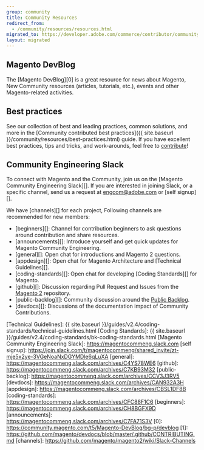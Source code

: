 ```yaml
---
group: community
title: Community Resources
redirect_from:
  - /community/resources/resources.html
migrated_to: https://developer.adobe.com/commerce/contributor/community/
layout: migrated
---
```


## Magento DevBlog

The [Magento DevBlog][0] is a great resource for news about Magento, New Community resources (articles, tutorials, etc.), events and other Magento-related activities.

## Best practices

See our collection of best and leading practices, common solutions, and more in the [Community contributed best practices]({{ site.baseurl }}/community/resources/best-practices.html) guide. If you have excellent best practices, tips and tricks, and work-arounds, feel free to [contribute][]!

## Community Engineering Slack

To connect with Magento and the Community, join us on the [Magento Community Engineering Slack][]. If you are interested in joining Slack, or a specific channel, send us a request at [engcom@adobe.com](mailto:engcom@adobe.com) or [self signup][].

We have [channels][] for each project, Following channels are recommended for new members:

-  [beginners][]: Channel for contribution beginners to ask questions around contribution and share resources.
-  [announcements][]: Introduce yourself and get quick updates for Magento Community Engineering.
-  [general][]: Open chat for introductions and Magento 2 questions.
-  [appdesign][]: Open chat for Magento Architecture and [Technical Guidelines][].
-  [coding-standards][]: Open chat for developing [Coding Standards][] for Magento.
-  [github][]: Discussion regarding Pull Request and Issues from the [Magento 2][] repository.
-  [public-backlog][]: Community discussion around the [Public Backlog][].
-  [devdocs][]: Discussions of the documentation impact of Community Contributions.

[contribute]: https://github.com/magento/devdocs/blob/master/.github/CONTRIBUTING.md
[Public Backlog]: https://github.com/magento/backlog
[Magento 2]: https://github.com/magento/magento2
[Technical Guidelines]: {{ site.baseurl }}/guides/v2.4/coding-standards/technical-guidelines.html
[Coding Standards]: {{ site.baseurl }}/guides/v2.4/coding-standards/bk-coding-standards.html
[Magento Community Engineering Slack]: https://magentocommeng.slack.com
[self signup]: https://join.slack.com/t/magentocommeng/shared_invite/zt-mje5x2ye-3VGeNoaNxDGYMDle6qLuXA
[general]: https://magentocommeng.slack.com/archives/C4YS78WE6
[github]: https://magentocommeng.slack.com/archives/C7KB93M32
[public-backlog]: https://magentocommeng.slack.com/archives/CCV3J3RV5
[devdocs]: https://magentocommeng.slack.com/archives/CAN932A3H
[appdesign]: https://magentocommeng.slack.com/archives/CBSL1DF8B
[coding-standards]: https://magentocommeng.slack.com/archives/CFC88F1C6
[beginners]: https://magentocommeng.slack.com/archives/CH8BGFX9D
[announcements]: https://magentocommeng.slack.com/archives/C7FA71S3V
[0]: https://community.magento.com/t5/Magento-DevBlog/bg-p/devblog
[1]: https://github.com/magento/devdocs/blob/master/.github/CONTRIBUTING.md
[channels]: https://github.com/magento/magento2/wiki/Slack-Channels
